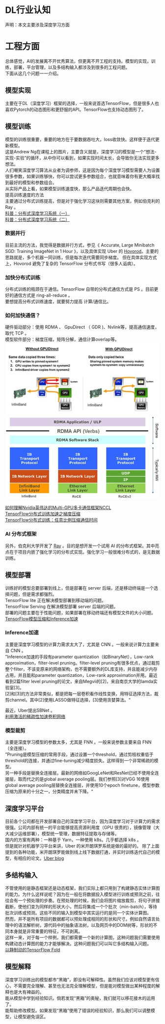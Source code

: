# **DL行业认知**       
声明：本文主要涉及深度学习方面
# 工程方面
总体感觉，AI的发展离不开优秀算法，但更离不开工程的支持。模型的实现，训练，部署，平台管理，以及多结构输入都涉及到很多的工程问题。    
下面从这几个问题一一介绍。

## 模型实现
主要在于DL（深度学习）框架的选择，一般来说首选TensorFlow，但是很多人也喜欢Pytorch的动态图形和更舒服的API。TensorFlow也支持动态图形了。

## 模型训练
模型的训练很重要，重要的地方在于要数据吞吐大，loss收敛快。这样便于迭代更新模型。    
这是Andrew Ng在课程上的图片，主要含义就是，深度学习的模型是一个“想法-实现-实验”的循环，从中你可以看到，如果实现时间太长，会导致你无法实现更多想法。    
人们嘲笑深度学习算法从业者为调参师，这是因为每个深度学习模型需要人为设置很多参数，如果训练够快，你可以尝试更多参数组合，也就意味着你有更大概率找到最好的模型和参数组合。    
从实际产品上看，如果模型训练速度快，那么产品迭代周期也会快。    
提高训练速度的方法    
主要通过分布式训练提高，但是对于强化学习这块则需要其他方案，例如伯克利的 Ray 。    
[科普：分布式深度学习系统（一）](https://zhuanlan.zhihu.com/p/29032307)    
[科普：分布式深度学习系统（二）](https://zhuanlan.zhihu.com/p/30976469)

### 数据并行
目前主流的方法，我觉得是数据并行方式，参见《 Accurate, Large Minibatch SGD: Training ImageNet in 1 Hour 》，以及具体实现 Uber 的 [Hovorod](https://github.com/uber/horovod)。主要的思路就是，多个机器一同训练，但是每次迭代需要同步梯度。
但在具体实现方式上，Hovorod 避免了复杂的 TensorFlow 分布式书写（很多人诟病）。

### 加快分布式训练
分布式训练的瓶颈在于通信。TensorFlow 自带的分布式通信方式是 PS 。目前更好的通信方式是 ring-all-reduce 。    
要想提高分布式训练速度，就要努力提高 计算/通信比。
### 如何加快通信？
硬件驱动部分：使用 RDMA 、 GpuDirect （ GDR )、Nvlink等，提高通信速度，取代 TCP 。    
模型软件部分：梯度压缩，矩阵分解，通信计算overlap等。    
![gdr](../documents/pics/GPUDirect_comp.JPG)
![rdma](../documents/pics/rdma.png)

[如何理解Nvidia英伟达的Multi-GPU多卡通信框架NCCL](https://www.zhihu.com/question/63219175/answer/206697974)    
[TensorFlow分布式训练加速之梯度压缩](https://zhuanlan.zhihu.com/p/32016451)    
[TensorFlow分布式训练：任意比例压缩通信时间](https://weibo.com/ttarticle/p/show?id=2309404198999161722650)    
### AI 分布式框架
另外，伯克利大学开发了 [Ray](https://github.com/ray-project/ray) 。目的是想开发一个试用 AI 的分布式框架。其中亮点在于项目内嵌了强化学习的分布式实现。强化学习一般很难分布式的，是无数据训练。


## 模型部署
训练好的模型总要部署到线上，但是部署在 server 后端，还是移动终端是一个选择问题，但是需求都强烈。    
TensorFlow lite 正在解决模型部署到移动端的问题。    
TensorFlow Serving 在解决模型部署 server 后端的问题。    
部署的问题主要在于性能问题，如果部署在移动终端还有模型文件的大小问题。    
[TensorFlow模型压缩和Inference加速](https://zhuanlan.zhihu.com/p/31023153)

### Inference加速
主要是深度学习模型的计算力需求太大了，尤其是 CNN 。一般来说计算力主要来自 CNN 。    
”Inference加速的手段有parameter quantization（如BinaryNet），Low-rank approximation，filter-level pruning。filter-level pruning有很多优点，通过裁剪整个filter，不该变原来的网络架构，也不需要额外的DL库支持，并且能减少内存占用，并且能和parameter quantization，Low-rank approximation并用。最近看到2篇filter level pruning的论文，来自Megvii的[2]，来自南京大学的lamda实验室[3]。    
[2]和[3]的方法非常类似，都是把每一层卷积看作线性变换，用特征选择方法，裁剪channel。其中[2]使用LASSO做特征选择，[3]使用贪婪算法。“    
   
最近，Uber提出SBNet 。    
[利用激活的稀疏性加速卷积网络](https://mp.weixin.qq.com/s?__biz=MzA3MzI4MjgzMw==&mid=2650736316&idx=4&sn=5aed5223f389a50bec0971bb2f189669&chksm=871ac2c2b06d4bd42c53ad3aa09d6409df21399fb2e0ea480f37c4be392918fd340634fd9942#rd)

### 模型裁剪
主要是深度学习模型的参数太多，尤其是 FNN 。一般来说参数主要来自 FNN （全连接）。    
”Pruning是模型压缩的常用手段，通过设置一个threshold，通过剪枝权重低于threshold的连接，并通过fine-tuning减少精度损失。这样得到一个非常稀疏的模型。    
另一种手段是替换全连接层。最新的网络如GoogLeNet和ResNet已经不使用全连接层，取而代之的是global average pooling层。我们参照[3]对VGG 16使用global average pooling层替换全连接层，并使用10个epoch finetune，模型参数压缩为原来的十分之一，分类精度并未下降。“ 


## 深度学习平台
目前各个公司都在开发部署自己的深度学习平台，因为深度学习对于计算力的需求很强。公司内部有统一的平台能够提高资源利用度（GPU 很贵的），镜像管理（大大减少运维部署），模型统一管理，数据特征提取与存储等。    
国内的方案有两种：一种基于 Yarn，一种使用 k8s。几乎都选择 k8s 。    
但是就针对机器学习平台来讲，Uber 的米开朗琪罗系统是做的最好的。
除了上面提到的各种功能，米开朗琪罗能做到线上线下数据打通，并实时训练迭代自己的模型，有相应的论文。[Uber blog](https://eng.uber.com/michelangelo/)

## 多结构输入
不管使用的是静态框架还是动态框架，我们实际上都只用到了构建静态实体计算图的能力。为什么这样说呢？因为在一般在将数据投入模型进行训练或预测之前，往往会有一个预处理的步奏。在预处理的时候，我们会将图片缩放裁剪，将句子拼接截断，使他们变为同样的形状大小，然后将集成一个个批次（min-batch），等待批次训练或预测。这些不同的输入到模型中其实运行的是同一个实体计算图。    
然而，并不是所有项目的数据都可以预处理成相同的形状和尺寸。例如自然语言处理中的语法解析树，源代码中的抽象语法树，以及网页中的DOM树等，形状的不同本身就是非常重要的特征，不可剥离。     
这样一来，对于每一个样例，我们都需要一个新的计算图，这种问题我们需要使用构建动态计算图的能力才能够解决。这种问题我们可以叫它多结构输入问题。    
[以静制动的TensorFlow Fold](https://zhuanlan.zhihu.com/p/25216368)

## 模型解释
深度学习训练出的模型都市“黑箱”，即没有可解释性。虽然我们应该对模型更有信心，不需要完全理解、甚至也无法完全理解模型，但是能对模型做出某种程度的解释也是大有裨益的。    
能从模型中学到经验知识。倘若发现“黑箱”的奥秘，我们就可以移花接木的运用了。    
能帮助修改模型。如果发现“黑箱”使用了错误的经验知识，那么我们可以调整模型，让模型避免误区。